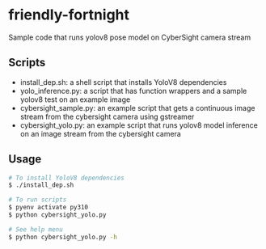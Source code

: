 # friendly-fortnight

Sample code that runs yolov8 pose model on CyberSight camera stream 

## Scripts
- install_dep.sh: a shell script that installs YoloV8 dependencies
- yolo_inference.py: a script that has function wrappers and a sample yolov8 test on an example image
- cybersight_sample.py: an example script that gets a continuous image stream from the cybersight camera using gstreamer
- cybersight_yolo.py: an example script that runs yolov8 model inference on an image stream from the cybersight camera

## Usage
```sh
# To install YoloV8 dependencies
$ ./install_dep.sh

# To run scripts
$ pyenv activate py310
$ python cybersight_yolo.py

# See help menu
$ python cybersight_yolo.py -h
```
